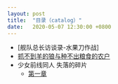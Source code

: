 ```yaml
---
layout: post
title:  "目录（catalog）"
date:   2020-05-07 12:30:00 +0800
---
```

- [舰队总长访谈录-水果刀作战]
- [抓不到羊的狼与种不出粮食的农户][microstory1]
- 少女前线同人 失落的碎片
  + [第一章][lostchips]

[lostchips]:http://cauchygu.cn/posts/lostchips(1)/
[microstory1]:http://cauchygu.cn/posts/%E6%8A%93%E4%B8%8D%E5%88%B0%E7%BE%8A%E7%9A%84%E7%8B%BC%E4%B8%8E%E7%A7%8D%E4%B8%8D%E5%87%BA%E7%B2%AE%E9%A3%9F%E7%9A%84%E5%86%9C%E6%88%B7/
